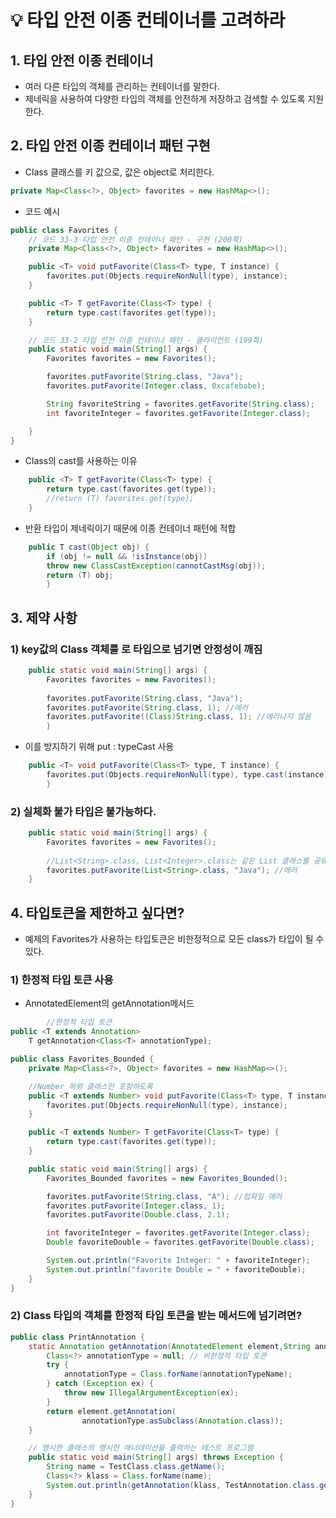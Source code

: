 # 💡 타입 안전 이종 컨테이너를 고려하라

## 1. 타입 안전 이종 컨테이너
- 여러 다른 타입의 객체를 관리하는 컨테이너를 말한다. 
- 제네릭을 사용하여 다양한 타입의 객체를 안전하게 저장하고 검색할 수 있도록 지원한다.

## 2. 타입 안전 이종 컨테이너 패턴 구현
* Class 클래스를 키 값으로, 값은 object로 처리한다.
```java
private Map<Class<?>, Object> favorites = new HashMap<>();
```
* 코드 예시
```java
public class Favorites {
    // 코드 33-3 타입 안전 이종 컨테이너 패턴 - 구현 (200쪽)
    private Map<Class<?>, Object> favorites = new HashMap<>();

    public <T> void putFavorite(Class<T> type, T instance) {
        favorites.put(Objects.requireNonNull(type), instance);
    }

    public <T> T getFavorite(Class<T> type) {
        return type.cast(favorites.get(type));
    }

    // 코드 33-2 타입 안전 이종 컨테이너 패턴 - 클라이언트 (199쪽)
    public static void main(String[] args) {
        Favorites favorites = new Favorites();

        favorites.putFavorite(String.class, "Java");
        favorites.putFavorite(Integer.class, 0xcafebabe);

        String favoriteString = favorites.getFavorite(String.class);
        int favoriteInteger = favorites.getFavorite(Integer.class);

    }
}
```

* Class의 cast를 사용하는 이유
```java
    public <T> T getFavorite(Class<T> type) {
        return type.cast(favorites.get(type));
        //return (T) favorites.get(type);
    }
```

* 반환 타입이 제네릭이기 때문에 이종 컨테이너 패턴에 적합 
```java
    public T cast(Object obj) {
        if (obj != null && !isInstance(obj))
        throw new ClassCastException(cannotCastMsg(obj));
        return (T) obj;
        }
```

## 3. 제약 사항
### 1) key값의 Class 객체를 로 타입으로 넘기면 안정성이 깨짐
```java
    public static void main(String[] args) {
        Favorites favorites = new Favorites();
        
        favorites.putFavorite(String.class, "Java");
        favorites.putFavorite(String.class, 1); //에러
        favorites.putFavorite((Class)String.class, 1); //에러나지 않음
        }
```

* 이를 방지하기 위해 put : typeCast 사용
```java
    public <T> void putFavorite(Class<T> type, T instance) {
        favorites.put(Objects.requireNonNull(type), type.cast(instance));
        }
```

### 2) 실체화 불가 타입은 불가능하다.
```java
    public static void main(String[] args) {
        Favorites favorites = new Favorites();
        
        //List<String>.class, List<Integer>.class는 같은 List 클래스를 공유해서 사용불가.
        favorites.putFavorite(List<String>.class, "Java"); //에러
    }
```


## 4. 타입토큰을 제한하고 싶다면?
* 예제의 Favorites가 사용하는 타입토큰은 비한정적으로 모든 class가 타입이 될 수 있다.
### 1) 한정적 타입 토큰 사용
* AnnotatedElement의 getAnnotation메서드
```java
        //한정적 타입 토큰
public <T extends Annotation> 
    T getAnnotation<Class<T> annotationType);
```

```java
public class Favorites_Bounded {
    private Map<Class<?>, Object> favorites = new HashMap<>();

    //Number 하위 클래스만 포함하도록
    public <T extends Number> void putFavorite(Class<T> type, T instance) {
        favorites.put(Objects.requireNonNull(type), instance);
    }

    public <T extends Number> T getFavorite(Class<T> type) {
        return type.cast(favorites.get(type));
    }

    public static void main(String[] args) {
        Favorites_Bounded favorites = new Favorites_Bounded();

        favorites.putFavorite(String.class, "A"); //컴파일 에러
        favorites.putFavorite(Integer.class, 1);
        favorites.putFavorite(Double.class, 2.1);

        int favoriteInteger = favorites.getFavorite(Integer.class);
        Double favoriteDouble = favorites.getFavorite(Double.class);

        System.out.println("Favorite Integer: " + favoriteInteger);
        System.out.println("favorite Double = " + favoriteDouble);
    }
}
```

### 2) Class<T> 타입의 객체를 한정적 타입 토큰을 받는 메서드에 넘기려면?

```java
public class PrintAnnotation {
    static Annotation getAnnotation(AnnotatedElement element,String annotationTypeName) {
        Class<?> annotationType = null; // 비한정적 타입 토큰
        try {
            annotationType = Class.forName(annotationTypeName);
        } catch (Exception ex) {
            throw new IllegalArgumentException(ex);
        }
        return element.getAnnotation(
                annotationType.asSubclass(Annotation.class));
    }

    // 명시한 클래스의 명시한 애너테이션을 출력하는 테스트 프로그램
    public static void main(String[] args) throws Exception {
        String name = TestClass.class.getName();
        Class<?> klass = Class.forName(name);
        System.out.println(getAnnotation(klass, TestAnnotation.class.getName()));
    }
}
```